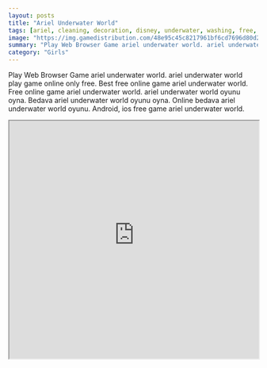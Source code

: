 ```yaml
---
layout: posts
title: "Ariel Underwater World"
tags: [ariel, cleaning, decoration, disney, underwater, washing, free, online, games, oyna, game, free, games, play, play, games]
image: "https://img.gamedistribution.com/48e95c45c8217961bf6cd7696d80d238.jpg"
summary: "Play Web Browser Game ariel underwater world. ariel underwater world play game online only free. Best free online game ariel underwater world. Free online game ariel underwater world. ariel underwater world oyunu oyna. Bedava ariel underwater world oyunu oyna. Online bedava ariel underwater world oyunu. Android, ios free game ariel underwater world."
category: "Girls"
---
```


Play Web Browser Game ariel underwater world. ariel underwater world play game online only free. Best free online game ariel underwater world. Free online game ariel underwater world. ariel underwater world oyunu oyna. Bedava ariel underwater world oyunu oyna. Online bedava ariel underwater world oyunu. Android, ios free game ariel underwater world.

<iframe width="100%" height="480px;" src="https://flash.gamedistribution.com?game=48e95c45c8217961bf6cd7696d80d238"></iframe>